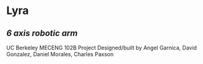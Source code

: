# Lyra
## *6 axis robotic arm*
UC Berkeley MECENG 102B Project
Designed/built by Angel Garnica, David Gonzalez, Daniel Morales, Charles Paxson
